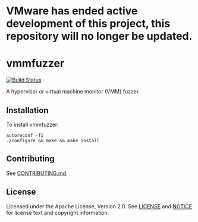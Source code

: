 # VMware has ended active development of this project, this repository will no longer be updated.

vmmfuzzer
=========

[![Build Status](https://travis-ci.org/rcvalle/vmmfuzzer.svg?branch=master)](https://travis-ci.org/rcvalle/vmmfuzzer)

A hypervisor or virtual machine monitor (VMM) fuzzer.


Installation
------------

To install vmmfuzzer:

    autoreconf -fi
    ./configure && make && make install


Contributing
------------

See [CONTRIBUTING.md](CONTRIBUTING.md).


License
-------

Licensed under the Apache License, Version 2.0. See [LICENSE](LICENSE) and
[NOTICE](NOTICE) for license text and copyright information.
